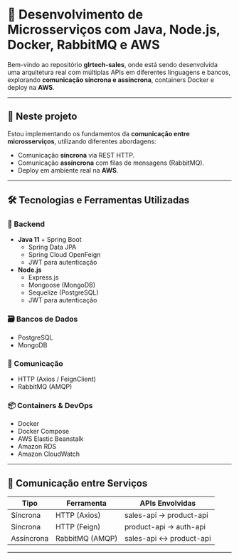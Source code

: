 # 🧩 Desenvolvimento de Microsserviços com Java, Node.js, Docker, RabbitMQ e AWS

Bem-vindo ao repositório **glrtech-sales**, onde está sendo desenvolvida uma arquitetura real com múltiplas APIs em diferentes linguagens e bancos, explorando **comunicação síncrona e assíncrona**, containers Docker e deploy na **AWS**.

---

## 🚀 Neste projeto

Estou implementando os fundamentos da **comunicação entre microsserviços**, utilizando diferentes abordagens:

- Comunicação **síncrona** via REST HTTP.
- Comunicação **assíncrona** com filas de mensagens (RabbitMQ).
- Deploy em ambiente real na **AWS**.

---

## 🛠️ Tecnologias e Ferramentas Utilizadas

### 🔧 Backend
- **Java 11** + Spring Boot
  - Spring Data JPA
  - Spring Cloud OpenFeign
  - JWT para autenticação
- **Node.js**
  - Express.js
  - Mongoose (MongoDB)
  - Sequelize (PostgreSQL)
  - JWT para autenticação

### 🗃️ Bancos de Dados
- PostgreSQL
- MongoDB

### 📡 Comunicação
- HTTP (Axios / FeignClient)
- RabbitMQ (AMQP)

### 📦 Containers & DevOps
- Docker
- Docker Compose
- AWS Elastic Beanstalk
- Amazon RDS
- Amazon CloudWatch

---

## 🔗 Comunicação entre Serviços

| Tipo        | Ferramenta       | APIs Envolvidas       |
|-------------|------------------|------------------------|
| Síncrona    | HTTP (Axios)     | sales-api → product-api |
| Síncrona    | HTTP (Feign)     | product-api → auth-api  |
| Assíncrona  | RabbitMQ (AMQP)  | sales-api ↔ product-api |

---
